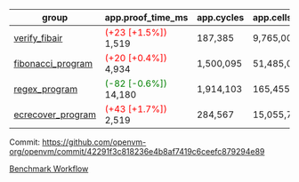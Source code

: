 | group | app.proof_time_ms | app.cycles | app.cells_used | leaf.proof_time_ms | leaf.cycles | leaf.cells_used |
| -- | -- | -- | -- | -- | -- | -- |
| [verify_fibair](https://github.com/openvm-org/openvm/blob/benchmark-results/benchmarks-pr/1348/verify_fibair-42291f3c818236e4b8af7419c6ceefc879294e89.md) |<span style='color: red'>(+23 [+1.5%])</span> 1,519 |  187,385 |  9,765,005 |- | - | - |
| [fibonacci_program](https://github.com/openvm-org/openvm/blob/benchmark-results/benchmarks-pr/1348/fibonacci-42291f3c818236e4b8af7419c6ceefc879294e89.md) |<span style='color: red'>(+20 [+0.4%])</span> 4,934 |  1,500,095 |  51,485,080 |- | - | - |
| [regex_program](https://github.com/openvm-org/openvm/blob/benchmark-results/benchmarks-pr/1348/regex-42291f3c818236e4b8af7419c6ceefc879294e89.md) |<span style='color: green'>(-82 [-0.6%])</span> 14,180 |  1,914,103 |  165,455,373 |- | - | - |
| [ecrecover_program](https://github.com/openvm-org/openvm/blob/benchmark-results/benchmarks-pr/1348/ecrecover-42291f3c818236e4b8af7419c6ceefc879294e89.md) |<span style='color: red'>(+43 [+1.7%])</span> 2,519 |  284,567 |  15,055,723 |- | - | - |


Commit: https://github.com/openvm-org/openvm/commit/42291f3c818236e4b8af7419c6ceefc879294e89

[Benchmark Workflow](https://github.com/openvm-org/openvm/actions/runs/13187366458)
